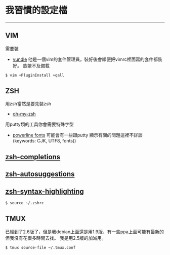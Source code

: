 # 我習慣的設定檔
---
## VIM
需要裝
* [vundle](https://github.com/VundleVim/Vundle.vim#quick-start)
他是一個vim的套件管理員，裝好後會順便把vimrc裡面寫的套件都裝好。
族繁不及備載

```sh
$ vim +PluginInstall +qall

```

## ZSH
用zsh當然是要先裝zsh
* [oh-my-zsh](https://github.com/robbyrussell/oh-my-zsh)

用putty類的工具你會需要特殊字型
* [powerline fonts](https://github.com/powerline/fonts)
可能會有一些跟putty 顯示有關的問題這裡不詳談
(keywords: CJK, UTF8, fonts))

## [zsh-completions](https://github.com/zsh-users/zsh-completions)
## [zsh-autosuggestions](https://github.com/zsh-users/zsh-autosuggestions/blob/master/INSTALL.md#oh-my-zsh)
## [zsh-syntax-highlighting](https://github.com/zsh-users/zsh-syntax-highlighting/blob/master/INSTALL.md)
```sh
$ source ~/.zshrc
```


## TMUX
已經到了2.6版了，但是我debian上面還是用1.9版，有一些ppa上面可能有最新的但我沒有花很多時間去找。
我是用2.5版的加減用。

```sh
$ tmux source-file ~/.tmux.conf
```
